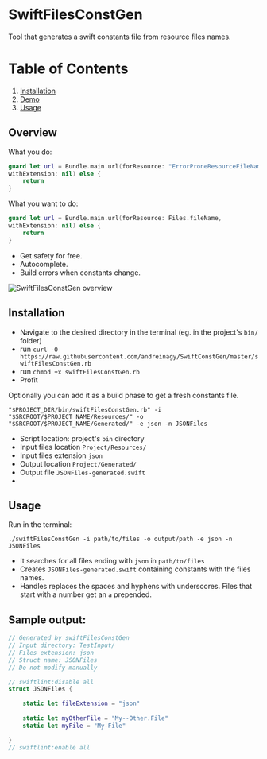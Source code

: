 # SwiftFilesConstGen
Tool that generates a swift constants file from resource files names.

# Table of Contents
1. [Installation](#Installation)
2. [Demo](#Demo)
3. [Usage](#Usage)

## Overview

What you do:
```swift
guard let url = Bundle.main.url(forResource: "ErrorProneResourceFileNameWhichCanBeChangedWithouyNoticing", 
withExtension: nil) else {
	return
}
````

What you want to do:
```swift
guard let url = Bundle.main.url(forResource: Files.fileName, 
withExtension: nil) else {
	return
}
````
- Get safety for free.
- Autocomplete.
- Build errors when constants change.

![SwiftFilesConstGen overview](https://github.com/andreinagy/SwiftConstGen/blob/master/overview.png)

## Installation
- Navigate to the desired directory in the terminal (eg. in the project's `bin/` folder)
- run `curl -O https://raw.githubusercontent.com/andreinagy/SwiftConstGen/master/swiftFilesConstGen.rb`
- run `chmod +x swiftFilesConstGen.rb`
- Profit

Optionally you can add it as a build phase to get a fresh constants file.
```
"$PROJECT_DIR/bin/swiftFilesConstGen.rb" -i "$SRCROOT/$PROJECT_NAME/Resources/" -o "$SRCROOT/$PROJECT_NAME/Generated/" -e json -n JSONFiles
```
- Script location: project's `bin` directory
- Input files location `Project/Resources/`
- Input files extension `json`
- Output location `Project/Generated/`
- Output file `JSONFiles-generated.swift`
- 

## Usage
Run in the terminal:
```
./swiftFilesConstGen -i path/to/files -o output/path -e json -n JSONFiles
```
- It searches for all files ending with `json` in `path/to/files`
- Creates `JSONFiles-generated.swift` containing constants with the files names.
- Handles replaces the spaces and hyphens with underscores. Files that start with a number get an `a` prepended.

## Sample output:
```swift
// Generated by swiftFilesConstGen
// Input directory: TestInput/
// Files extension: json
// Struct name: JSONFiles
// Do not modify manually

// swiftlint:disable all
struct JSONFiles {

    static let fileExtension = "json"
    
    static let myOtherFile = "My--Other.File"
    static let myFile = "My-File"

}
// swiftlint:enable all
```
